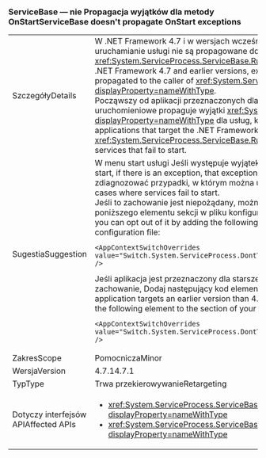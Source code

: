 ### <a name="servicebase-doesnt-propagate-onstart-exceptions"></a><span data-ttu-id="d3244-101">ServiceBase — nie Propagacja wyjątków dla metody OnStart</span><span class="sxs-lookup"><span data-stu-id="d3244-101">ServiceBase doesn't propagate OnStart exceptions</span></span>

|   |   |
|---|---|
|<span data-ttu-id="d3244-102">Szczegóły</span><span class="sxs-lookup"><span data-stu-id="d3244-102">Details</span></span>|<span data-ttu-id="d3244-103">W .NET Framework 4.7 i w wersjach wcześniejszych wyjątków zgłaszanych na uruchamianie usługi nie są propagowane do obiektu wywołującego <xref:System.ServiceProcess.ServiceBase.Run%2A?displayProperty=nameWithType>.</span><span class="sxs-lookup"><span data-stu-id="d3244-103">In the .NET Framework 4.7 and earlier versions, exceptions thrown on service startup are not propagated to the caller of <xref:System.ServiceProcess.ServiceBase.Run%2A?displayProperty=nameWithType>.</span></span><br/><span data-ttu-id="d3244-104">Począwszy od aplikacji przeznaczonych dla platformy .NET Framework 4.7.1, środowisko uruchomieniowe propaguje wyjątki <xref:System.ServiceProcess.ServiceBase.Run%2A?displayProperty=nameWithType> dla usług, których nie udało się uruchomić.</span><span class="sxs-lookup"><span data-stu-id="d3244-104">Starting with applications that target the .NET Framework 4.7.1, the runtime propagates exceptions to <xref:System.ServiceProcess.ServiceBase.Run%2A?displayProperty=nameWithType> for services that fail to start.</span></span>|
|<span data-ttu-id="d3244-105">Sugestia</span><span class="sxs-lookup"><span data-stu-id="d3244-105">Suggestion</span></span>|<span data-ttu-id="d3244-106">W menu start usługi Jeśli występuje wyjątek, ten wyjątek będą propagowane.</span><span class="sxs-lookup"><span data-stu-id="d3244-106">On service start, if there is an exception, that exception will be propagated.</span></span> <span data-ttu-id="d3244-107">Powinno to pomóc zdiagnozować przypadki, w którym można uruchomić usługi.</span><span class="sxs-lookup"><span data-stu-id="d3244-107">This should help diagnose cases where services fail to start.</span></span> <br/><span data-ttu-id="d3244-108">Jeśli to zachowanie jest niepożądany, można zrezygnować z jej przez dodanie poniższego <AppContextSwitchOverrides> elementu <runtime> sekcji w pliku konfiguracji aplikacji:</span><span class="sxs-lookup"><span data-stu-id="d3244-108">If this behavior is undesirable, you can opt out of it by adding the following <AppContextSwitchOverrides> element to the <runtime> section of your application configuration file:</span></span><pre><code class="lang-xml">&lt;AppContextSwitchOverrides value=&quot;Switch.System.ServiceProcess.DontThrowExceptionsOnStart=true&quot; /&gt;&#13;&#10;</code></pre><span data-ttu-id="d3244-109">Jeśli aplikacja jest przeznaczony dla starszej wersji niż 4.7.1, ale chcesz mieć to zachowanie, Dodaj następujący kod <AppContextSwitchOverrides> elementu <runtime> sekcji w pliku konfiguracji aplikacji:</span><span class="sxs-lookup"><span data-stu-id="d3244-109">If your application targets an earlier version than 4.7.1 but you want to have this behavior, add the following <AppContextSwitchOverrides> element to the <runtime> section of your application configuration file:</span></span><pre><code class="lang-xml">&lt;AppContextSwitchOverrides value=&quot;Switch.System.ServiceProcess.DontThrowExceptionsOnStart=false&quot; /&gt;&#13;&#10;</code></pre>|
|<span data-ttu-id="d3244-110">Zakres</span><span class="sxs-lookup"><span data-stu-id="d3244-110">Scope</span></span>|<span data-ttu-id="d3244-111">Pomocnicza</span><span class="sxs-lookup"><span data-stu-id="d3244-111">Minor</span></span>|
|<span data-ttu-id="d3244-112">Wersja</span><span class="sxs-lookup"><span data-stu-id="d3244-112">Version</span></span>|<span data-ttu-id="d3244-113">4.7.1</span><span class="sxs-lookup"><span data-stu-id="d3244-113">4.7.1</span></span>|
|<span data-ttu-id="d3244-114">Typ</span><span class="sxs-lookup"><span data-stu-id="d3244-114">Type</span></span>|<span data-ttu-id="d3244-115">Trwa przekierowywanie</span><span class="sxs-lookup"><span data-stu-id="d3244-115">Retargeting</span></span>|
|<span data-ttu-id="d3244-116">Dotyczy interfejsów API</span><span class="sxs-lookup"><span data-stu-id="d3244-116">Affected APIs</span></span>|<ul><li><xref:System.ServiceProcess.ServiceBase.Run(System.ServiceProcess.ServiceBase)?displayProperty=nameWithType></li><li><xref:System.ServiceProcess.ServiceBase.Run(System.ServiceProcess.ServiceBase[])?displayProperty=nameWithType></li></ul>|


